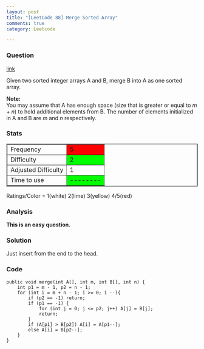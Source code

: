 ```yaml
---
layout: post
title: "[LeetCode 88] Merge Sorted Array"
comments: true
category: Leetcode

---
```



### Question 
[link](https://oj.leetcode.com/problems/merge-sorted-array/)

<div class="question-content">
            <p></p><p>Given two sorted integer arrays A and B, merge B into A as one sorted array.</p>

<p>
<b>Note:</b><br>
You may assume that A has enough space (size that is greater or equal to <i>m</i> + <i>n</i>) to hold additional elements from B. The number of elements initialized in A and B are <i>m</i> and <i>n</i> respectively.</p><p></p>
          </div>

### Stats
<table border="2">
	<tr>
		<td>Frequency</td>
		<td bgcolor="red">5</td>
	</tr>
	<tr>
		<td>Difficulty</td>
		<td bgcolor="lime">2</td>
	</tr>
	<tr>
		<td>Adjusted Difficulty</td>
		<td bgcolor="white">1</td>
	</tr>
	<tr>
		<td>Time to use</td>
		<td bgcolor="lime">--------</td>
	</tr>
</table>

Ratings/Color = 1(white) 2(lime) 3(yellow) 4/5(red)

### Analysis

__This is an easy question.__

### Solution

Just insert from the end to the head. 

### Code

    public void merge(int A[], int m, int B[], int n) {
        int p1 = m - 1, p2 = n - 1;
        for (int i = m + n - 1; i >= 0; i --){
            if (p2 == -1) return;
            if (p1 == -1) {
                for (int j = 0; j <= p2; j++) A[j] = B[j];
                return;
            }
            if (A[p1] > B[p2]) A[i] = A[p1--];
            else A[i] = B[p2--];
        }
    }